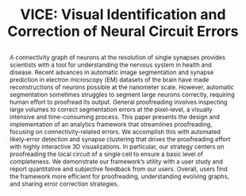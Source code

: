 ---
# this file is written in YAML http://docs.ansible.com/ansible/latest/YAMLSyntax.html
# all lines with a leading sharp are comments and will not be compiled
# longer blocks of text should start with a a leading > to escape all special characters

# URL handle for generated webpage
slug:       vice

#specifies layout to be used for page generation (do not modify)
layout:     publication

#publication title
title:      >
   VICE: Visual Identification and Correction of Neural Circuit Errors
   
#include in selected publications on front page (optional, delete line if not applicable)
display:	selected

#list all publication authors in correct order (please check the spelling is identical to your personal page)
authors:
 - Felix Gonda
 - Xueying Wang
 - Johanna Beyer
 - Markus Hadwiger
 - Jeff W. Lichtman
 - Hanspeter Pfister
 
#insert publication venue (displayed on publication page)
venue:      >
   Computer Graphics Forum, Vol.40, No.3 (Proceedings Eurographics/IEEE Symposium on Visualization, Eurovis 2021), pp. 447-458
   
#insert short venue (displayed in box in publication list)
shortvenue: >
   Eurovis 2021

#specify publication year
year:       2021

#insert abstract of publication
abstract:   >
   A connectivity graph of neurons at the resolution of single synapses provides scientists with a tool for understanding the nervous system in health and disease. Recent advances in automatic image segmentation and synapse prediction in electron microscopy (EM) datasets of the brain have made reconstructions of neurons possible at the nanometer scale. However, automatic segmentation sometimes struggles to segment large neurons correctly, requiring human effort to proofread its output. General proofreading involves inspecting large volumes to correct segmentation errors at the pixel-level, a visually intensive and time-consuming process. This paper presents the design and implementation of an analytics framework that streamlines proofreading, focusing on connectivity-related errors. We accomplish this with automated likely-error detection and synapse clustering that drives the proofreading effort with highly interactive 3D visualizations. In particular, our strategy centers on proofreading the local circuit of a single cell to ensure a basic level of completeness. We demonstrate our framework’s utility with a user study and report quantitative and subjective feedback from our users. Overall, users find the framework more efficient for proofreading, understanding evolving graphs, and sharing error correction strategies.
 
#link to hi-res teaser image of publication (please make sure the image is wide, e.g. aspect ratio between 4:2 and 4:1)
teaser:     './publications/2021_gonda_vice.jpg'

#link to smaller thumbnail image of publication (please make sure the aspect ratio is 3:2, suggested size is 150x100px)
thumbnail:  './publications/2021_gonda_thumbnail.png'

#link to publication video (optional): you can either upload the video to our website (insert local link) or host it on youtube or vimeo (in this case insert the youtube/vimeo link)
#video:      'https://vimeo.com/'

#link to talk video (optional): you can either upload the video to our website (insert local link) or host it on youtube or vimeo (in this case insert the youtube/vimeo link)
talk:       'https://www.youtube.com/watch?v=_GWvYW1cC3U'

#link to publication pdf (optional)
pdf:        'https://arxiv.org/pdf/2105.06861.pdf'

#link to appendix pdf (optional)
#pdfsupp:    './publications/2021_gonda_vice_appendixes.pdf'

#insert citation. please format citation by inserting <br> at line breaks, &nbsp;&nbsp; will insert a tab character to prettify the citation
citation:   >
  @article{Gonda2021VisualIdentificationCorrection,<br>
   &nbsp;&nbsp;title = {VICE: Visual Identification and Correction of Neural Circuit Errors},<br>
   &nbsp;&nbsp;author = {Gonda, Felix and Wang, Xueying and Beyer, Johanna and Hadwiger, Markus and Lichtman, Jeff W. and Pfister, Hanspeter},<br>
   &nbsp;&nbsp;journal = {Computer Graphics Forum (Proceedings Eurographics/IEEE Symposium on Visualization, Eurovis 2021},<br>
   &nbsp;&nbsp;year = {2021}<br>
   &nbsp;&nbsp;volume = {40},<br>
   &nbsp;&nbsp;number = {3},<br>
   &nbsp;&nbsp;pages = {447-458}<br>
  }

#insert links to additional material for the publication (optional)
#links need a title, a URL and a type (this defines the link icon) which can be one of the following values: code, archive, files, slides or text (this is the default icon)
links: 
# - title: Slides
#   type:  slides
#   url:   './publications/2021_herter_slides.pdf'
# - title: Code
#   type:  github
#   url:   'https://github.com/vccvisualization/thinvolvis'
 
---